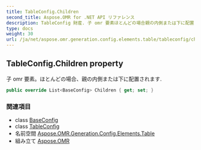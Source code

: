 ```yaml
---
title: TableConfig.Children
second_title: Aspose.OMR for .NET API リファレンス
description: TableConfig 財産. 子 omr 要素ほとんどの場合親の内側または下に配置されます.
type: docs
weight: 30
url: /ja/net/aspose.omr.generation.config.elements.table/tableconfig/children/
---
```

## TableConfig.Children property

子 omr 要素。ほとんどの場合、親の内側または下に配置されます.

```csharp
public override List<BaseConfig> Children { get; set; }
```

### 関連項目

* class [BaseConfig](../../../aspose.omr.generation.config/baseconfig/)
* class [TableConfig](../)
* 名前空間 [Aspose.OMR.Generation.Config.Elements.Table](../../tableconfig/)
* 組み立て [Aspose.OMR](../../../)


